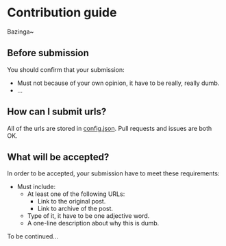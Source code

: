 Contribution guide
==================

Bazinga~

Before submission
-----------------

You should confirm that your submission:
 - Must not because of your own opinion, it have to be really, really dumb.
 - ...

How can I submit urls?
----------------------

All of the urls are stored in [config.json](config.json).
Pull requests and issues are both OK.

What will be accepted?
----------------------

In order to be accepted, your submission have to meet these requirements:
 - Must include:
   - At least one of the following URLs:
     - Link to the original post.
     - Link to archive of the post.
   - Type of it, it have to be one adjective word.
   - A one-line description about why this is dumb.

To be continued...